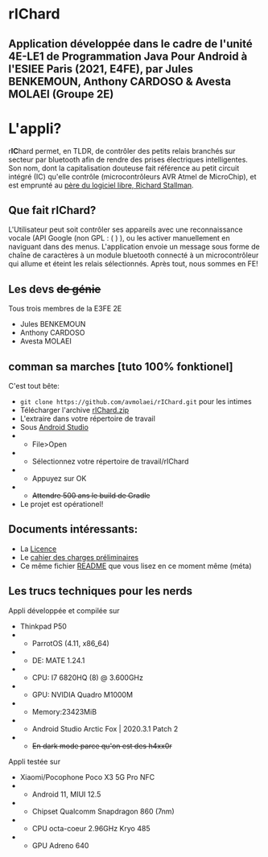 # r**IC**hard
## Application développée dans le cadre de l'unité 4E-LE1 de Programmation Java Pour Android à l'ESIEE Paris (2021, E4FE), par Jules BENKEMOUN, Anthony CARDOSO & Avesta MOLAEI (Groupe 2E)


# L'appli?

r**IC**hard permet, en TLDR, de contrôler des petits relais branchés sur secteur par bluetooth afin de rendre des prises électriques intelligentes. Son nom, dont la capitalisation douteuse fait référence au petit circuit intégré (IC) qu'elle contrôle (microcontrôleurs AVR Atmel de MicroChip), et est emprunté au [père du logiciel libre, Richard Stallman](https://stallman.org/). 

## Que fait rIChard?

L'Utilisateur peut soit contrôler ses appareils avec une reconnaissance vocale (API Google (non GPL : ( ) ), ou les activer manuellement en naviguant dans des menus. L'application envoie un message sous forme de chaîne de caractères à un module bluetooth connecté à un microcontrôleur qui allume et éteint les relais sélectionnés. Après tout, nous sommes en FE!

## Les devs ~~de génie~~

Tous trois membres de la E3FE 2E
- Jules BENKEMOUN
- Anthony CARDOSO
- Avesta MOLAEI 

## comman sa marches [tuto 100% fonktionel]
C'est tout bête:
- `git clone https://github.com/avmolaei/rIChard.git` pour les intimes
- Télécharger l'archive [rIChard.zip](https://github.com/avmolaei/rIChard/archive/refs/heads/master.zip)
- L'extraire dans votre répertoire de travail
- Sous [Android Studio](https://developer.android.com/studio)
- + File>Open
- + Sélectionnez votre répertoire de travail/rIChard
- + Appuyez sur OK
- + ~~Attendre 500 ans le build de Gradle~~
 - Le projet est opérationel!
 
 ## Documents intéressants:
 - La [Licence](https://github.com/avmolaei/rIChard/blob/master/LICENSE)
 - Le [cahier des charges préliminaires](https://github.com/avmolaei/rIChard/blob/master/cahier_de_charges_appli_preliminaire1.pdf)
 - Ce même fichier [README](https://github.com/avmolaei/rIChard/blob/master/README.md) que vous lisez en ce moment même (méta)

## Les trucs techniques pour les nerds

Appli développée et compilée sur
- Thinkpad P50
- + ParrotOS (4.11, x86_64)
- + DE: MATE 1.24.1
- + CPU: I7 6820HQ (8) @ 3.600GHz
- + GPU: NVIDIA Quadro M1000M
- + Memory:23423MiB
- + Android Studio Arctic Fox | 2020.3.1 Patch 2
- +  ~~En dark mode parce qu'on est des h4xx0r~~<br/> 

Appli testée sur
- Xiaomi/Pocophone Poco X3 5G Pro NFC
- + Android 11, MIUI 12.5 
- + Chipset Qualcomm Snapdragon 860 (7nm)
- + CPU octa-coeur 2.96GHz Kryo 485 
- + GPU Adreno 640

